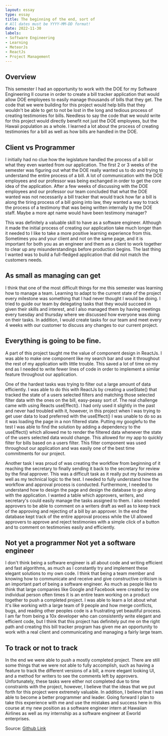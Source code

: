 ```yaml
---
layout: essay
type: essay
title: The beginning of the end, sort of
# All dates must be YYYY-MM-DD format!
date: 2022-11-30
labels:
- Software Engineering
- Learning
- MeteorJs
- ReactJs
- Project Management
---
```


## Overview 
This semester I had an opportunity to work with the DOE for my Software Engineering II course in order to create a bill tracker application 
that would allow DOE employees to easily manage thousands of bills that they get. The code that we were building for this project would 
help bills that they wouldn't be able to get to not be lost in the long and tedious process of creating testimonies for 
bills. Needless to say the code that we would write for this project would directly benefit not just the DOE employees,
but the Hawaii population as a whole. I learned a lot about the process of creating testimonies for a bill as well as how bills 
are handled in the DOE. 

## Client vs Programmer

I initially had no clue how the legislature handled the process of a bill or what they even wanted from our application. The first 2 or 3
weeks of the semester was figuring out what the DOE really wanted us to do and trying to understand the entire process of a bill. A lot of 
communication with the DOE employees and our professor was being exchanged in order to get the core idea of the application. After a 
few weeks of discussing with the DOE employees and our professor our team concluded that what the DOE wanted was not necessarily a bill tracker 
that would track how far a bill is along the tiring process of a bill going into law, they wanted a way to track the process of a testimony that was being written internally by the DOE staff. 
Maybe a more apt name would have been testimony manager?

This was definitely a valuable skill to have as a software engineer. Although it made the initial process of creating our application take much
longer than it needed to I like to take a more positive learning experience from this. Sometimes you and your client and not on the same page,
and it is important for both you as an engineer and them as a client to work together to clear up any misunderstandings before production begins. 
The last thing I wanted was to build a full-fledged application that did not match the customers needs. 

## As small as managing can get

I think that one of the most difficult things for me this semester was learning how to manage a team. Learning to adapt to the current state of the project every
milestone was something that I had never thought I would be doing. I tried to guide our team by delegating tasks that they would succeed in given their 
skills and interest, and I also managed them by having meetings every tuesday and thursday where we discussed how everyone was doing on their tasks. In
addition, I would create tasks for our team and meet every 4 weeks with our customer to discuss any changes to our current project. 

## Everything is going to be fine.

A part of this project taught me the value of component design in ReactJs. I was able to make one component like my search bar and use it throughout the rest of my application
with little trouble. This saved a lot of time on my end as I needed to write fewer lines of code in order to implement a similar feature throughout our application.

One of the hardest tasks was trying to filter out a large amount of data efficiently. I was able to do this with ReactJs by creating a useState() that tracked the state of a users selected filters and matching those selected filter
data with the ones on the bill, easy-peasy sort of. The real challenge came with using Reacts useEffect(). I had only used it slightly in the past and never had
troubled with it, however, in this project when I was trying to get user data to load preferred with the useEffect() I was unable to do so as it was loading the page
in a non filtered state. Putting my googlefu to the test I was able to find the solution by adding a dependency to the useEffect() which allowed me to render the filtered
data whenever the state of the users selected data would change. This allowed for my app to quickly filter for bills based on a users filter. This filter component was
used throughout our application and was easily one of the best time commitments for our project.

Another task I was proud of was creating the workflow from beginning of it reaching the secretary to finally sending it back to the secretary
for review by the final approver. This was a difficult task as it really put my business as well as my technical logic to the test. I needed to fully understand how the workflow
and approval process is conducted. Furthermore, I needed to understand how to design the page and design the database to go along with the application. I wanted a table which
approvers, writers, and secretary's could easily manage the tasks assigned to them. I also needed approvers to be able to comment on a writers draft as well as to keep track of
the approving and rejecting of a bill by an approver. In the end the database kept track of the entire approval process while the UI allowed approvers to approve and reject testimonies
with a simple click of a button and to comment on testimonies easily and efficiently.


## Not yet a programmer Not yet a software engineer
I don't think being a software engineer is all about code and writing efficient and fast algorithms, as much as I constantly try and implement
these elegant solutions to my own code. I think that being a team member and knowing how to communicate and receive and give constructive criticism
is an important part of being a software engineer. As much as people like to think that large companies like Google and Facebook were created 
by one individual person often times it is an entire team working on a product together to push a completed project. I was able to learn a lot about 
what it's like working with a large team of 9 people and how merge conflicts, bugs, and reading other peoples code is a frustrating yet beautiful process.
I am far from being a 10x developer who can consistently write elegant and efficient code, but I think that this project has definitely put me on the right path
and creating this bill tracker program has given me an opportunity to work with a real client and communicating and managing a fairly large team. 

## To track or not to track
In the end we were able to push a mostly completed project. There are still some things that we were not able to fully accomplish, such as having a feature
to track the different versions of a bill, a more elegant looking UI, and a method for writers to see the comments left by approvers. Unfortunately, these tasks
were either not completed due to time constraints with the project, however, I believe that the ideas that we put forth for this project were extremely valuable. In
addition, I believe that I was able to become a better programmer and leader. Going forward I plan to take this experience with me and use the mistakes and success
here in this course at my new position as a software engineer intern at Hawaiian Airlines as well as my internship as a software engineer at Eworld enterprises.

Source: <a href="https://github.com/a-doe-bo/hi-doe-bill-tracker">Github Link</a>




